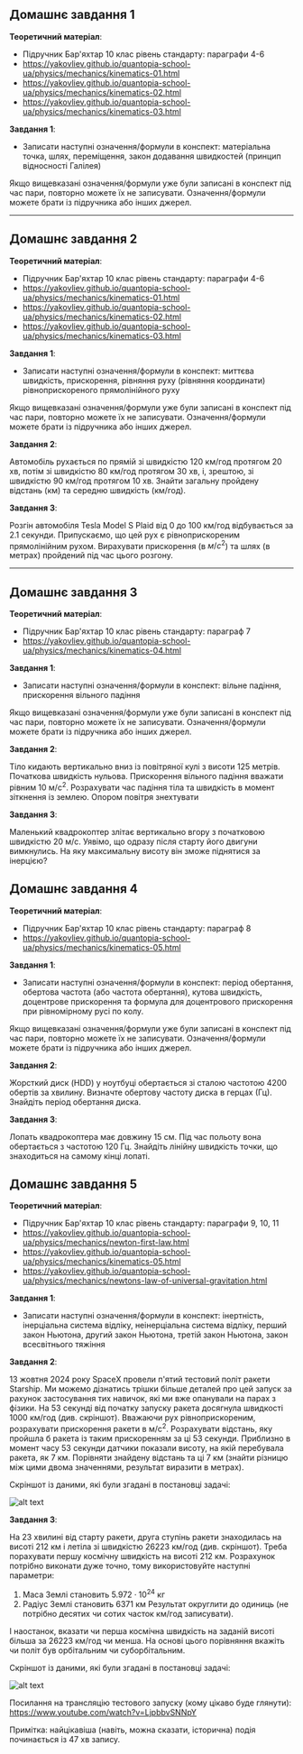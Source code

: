 ## Домашнє завдання 1

**Теоретичний матеріал**:
- Підручник Бар'яхтар 10 клас рівень стандарту: параграфи 4-6
- https://yakovliev.github.io/quantopia-school-ua/physics/mechanics/kinematics-01.html
- https://yakovliev.github.io/quantopia-school-ua/physics/mechanics/kinematics-02.html
- https://yakovliev.github.io/quantopia-school-ua/physics/mechanics/kinematics-03.html

**Завдання 1**:
- Записати наступні означення/формули в конспект: матеріальна точка, шлях, переміщення, закон додавання швидкостей (принцип відносності Галілея)

Якщо вищевказані означення/формули уже були записані в конспект під час пари, повторно можете їх не записувати. Означення/формули можете брати із підручника або інших джерел.

---

## Домашнє завдання 2

**Теоретичний матеріал**:
- Підручник Бар'яхтар 10 клас рівень стандарту: параграфи 4-6
- https://yakovliev.github.io/quantopia-school-ua/physics/mechanics/kinematics-01.html
- https://yakovliev.github.io/quantopia-school-ua/physics/mechanics/kinematics-02.html
- https://yakovliev.github.io/quantopia-school-ua/physics/mechanics/kinematics-03.html

**Завдання 1**:
- Записати наступні означення/формули в конспект: миттєва швидкість, прискорення, рівняння руху (рівняння координати) рівноприскореного прямолінійного руху

Якщо вищевказані означення/формули уже були записані в конспект під час пари, повторно можете їх не записувати. Означення/формули можете брати із підручника або інших джерел.

**Завдання 2**:

Автомобіль рухається по прямій зі швидкістю 120 км/год протягом 20 хв, потім зі швидкістю 80 км/год протягом 30 хв, і, зрештою, зі швидкістю 90 км/год протягом 10 хв. Знайти загальну пройдену відстань (км) та середню швидкість (км/год).

**Завдання 3**:

Розгін автомобіля Tesla Model S Plaid від 0 до 100 км/год відбувається за 2.1 секунди. Припускаємо, що цей рух є рівноприскореним прямолінійним рухом. Вирахувати прискорення (в $м/с^2$) та шлях (в метрах) пройдений під час цього розгону.

---

## Домашнє завдання 3

**Теоретичний матеріал**:
- Підручник Бар'яхтар 10 клас рівень стандарту: параграф 7
- https://yakovliev.github.io/quantopia-school-ua/physics/mechanics/kinematics-04.html

**Завдання 1**:
- Записати наступні означення/формули в конспект: вільне падіння, прискорення вільного падіння

Якщо вищевказані означення/формули уже були записані в конспект під час пари, повторно можете їх не записувати. Означення/формули можете брати із підручника або інших джерел.

**Завдання 2**:

Тіло кидають вертикально вниз із повітряної кулі з висоти 125 метрів. Початкова швидкість нульова. Прискорення вільного падіння вважати рівним 10 $\text{м}/\text{с}^2$. Розрахувати час падіння тіла та швидкість в момент зіткнення із землею. Опором повітря знехтувати

**Завдання 3**:

Маленький квадрокоптер злітає вертикально вгору з початковою швидкістю 20 м/с. Уявімо, що одразу після старту його двигуни вимкнулись. На яку максимальну висоту він зможе піднятися за інерцією?

## Домашнє завдання 4

**Теоретичний матеріал**:
- Підручник Бар'яхтар 10 клас рівень стандарту: параграф 8
- https://yakovliev.github.io/quantopia-school-ua/physics/mechanics/kinematics-05.html

**Завдання 1**:
- Записати наступні означення/формули в конспект: період обертання, обертова частота (або частота обертання), кутова швидкість, доцентрове прискорення та формула для доцентрового прискорення при рівномірному русі по колу.

Якщо вищевказані означення/формули уже були записані в конспект під час пари, повторно можете їх не записувати. Означення/формули можете брати із підручника або інших джерел.

**Завдання 2**:

Жорсткий диск (HDD) у ноутбуці обертається зі сталою частотою 4200 обертів за хвилину. Визначте обертову частоту диска в герцах (Гц). Знайдіть період обертання диска.

**Завдання 3**:

Лопать квадрокоптера має довжину 15 см. Під час польоту вона обертається з частотою 120 Гц. Знайдіть лінійну швидкість точки, що знаходиться на самому кінці лопаті.


## Домашнє завдання 5

**Теоретичний матеріал**:
- Підручник Бар'яхтар 10 клас рівень стандарту: параграфи 9, 10, 11
- https://yakovliev.github.io/quantopia-school-ua/physics/mechanics/newton-first-law.html
- https://yakovliev.github.io/quantopia-school-ua/physics/mechanics/kinematics-05.html
- https://yakovliev.github.io/quantopia-school-ua/physics/mechanics/newtons-law-of-universal-gravitation.html

**Завдання 1**:
- Записати наступні означення/формули в конспект: інертність, інерціальна система відліку, неінерціальна система відліку, перший закон Ньютона, другий закон Ньютона, третій закон Ньютона, закон всесвітнього тяжіння

**Завдання 2**:

13 жовтня 2024 року SpaceX провели п'ятий тестовий політ ракети Starship. Ми можемо дізнатись трішки більше деталей про цей запуск за рахунок застосування тих навичок, які ми вже опанували на парах з фізики. На 53 секунді від початку запуску ракета досягнула швидкості 1000 км/год (див. скріншот). Вважаючи рух рівноприскореним, розрахувати прискорення ракети в $\text{м}/\text{с}^2$. Розрахувати відстань, яку пройшла б ракета із таким прискоренням за ці 53 секунди. Приблизно в момент часу 53 секунди датчики показали висоту, на якій перебувала ракета, як 7 км. Порівняти знайдену відстань та ці 7 км (знайти різницю між цими двома значеннями, результат виразити в метрах).

Скріншот із даними, які були згадані в постановці задачі:

![alt text](image.png)

**Завдання 3**:

На 23 хвилині від старту ракети, друга ступінь ракети знаходилась на висоті 212 км і летіла зі швидкістю 26223 км/год (див. скріншот). Треба порахувати першу космічну швидкість на висоті 212 км. Розрахунок потрібно виконати дуже точно, тому використовуйте наступні параметри:
1. Маса Землі становить $5.972 \cdot 10^{24}$ кг
2. Радіус Землі становить 6371 км
Результат округлити до одиниць (не потрібно десятих чи сотих часток км/год записувати).

І наостанок, вказати чи перша космічна швидкість на заданій висоті більша за 26223 км/год чи менша. На основі цього порівняння вкажіть чи політ був орбітальним чи суборбітальним.

Скріншот із даними, які були згадані в постановці задачі:

![alt text](image-1.png)

Посилання на трансляцію тестового запуску (кому цікаво буде глянути): https://www.youtube.com/watch?v=LjpbbvSNNpY

Примітка: найцікавіша (навіть, можна сказати, історична) подія починається із 47 хв запису.
